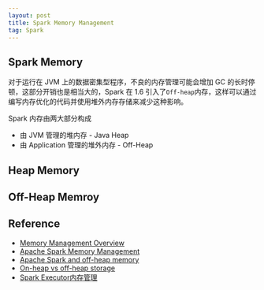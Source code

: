 ```yaml
---
layout: post
title: Spark Memory Management
tag: Spark
---
```


## Spark Memory
对于运行在 JVM 上的数据密集型程序，不良的内存管理可能会增加 GC 的长时停顿，这部分开销也是相当大的，Spark 在 1.6 引入了`Off-heap`内存，这样可以通过编写内存优化的代码并使用堆外内存存储来减少这种影响。

Spark 内存由两大部分构成
* 由 JVM 管理的堆内存 - Java Heap
* 由 Application 管理的堆外内存 - Off-Heap

## Heap Memory

## Off-Heap Memroy

## Reference
* [Memory Management Overview](https://spark.apache.org/docs/latest/tuning.html#memory-management-overview)
* [Apache Spark Memory Management](https://medium.com/analytics-vidhya/apache-spark-memory-management-49682ded3d42)
* [Apache Spark and off-heap memory](https://www.waitingforcode.com/apache-spark/apache-spark-off-heap-memory/read)
* [On-heap vs off-heap storage](https://www.waitingforcode.com/off-heap/on-heap-off-heap-storage/read)
* [Spark Executor内存管理](http://arganzheng.life/spark-executor-memory-management.html)
